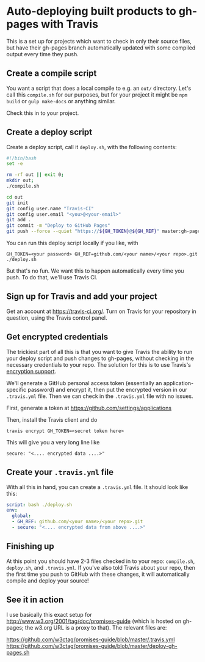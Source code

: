 # Auto-deploying built products to gh-pages with Travis

This is a set up for projects which want to check in only their source files, but have their gh-pages branch automatically updated with some compiled output every time they push.

## Create a compile script

You want a script that does a local compile to e.g. an `out/` directory. Let's call this `compile.sh` for our purposes, but for your project it might be `npm build` or `gulp make-docs` or anything similar.

Check this in to your project.

## Create a deploy script

Create a deploy script, call it `deploy.sh`, with the following contents: 

```bash
#!/bin/bash
set -e

rm -rf out || exit 0;
mkdir out;
./compile.sh

cd out
git init
git config user.name "Travis-CI"
git config user.email "<you>@<your-email>"
git add .
git commit -m "Deploy to GitHub Pages"
git push --force --quiet "https://${GH_TOKEN}@${GH_REF}" master:gh-pages > /dev/null 2>&1
```

You can run this deploy script locally if you like, with

```
GH_TOKEN=<your password> GH_REF=github.com/<your name>/<your repo>.git ./deploy.sh
```

But that's no fun. We want this to happen automatically every time you push. To do that, we'll use Travis CI.

## Sign up for Travis and add your project

Get an account at https://travis-ci.org/. Turn on Travis for your repository in question, using the Travis control panel.

## Get encrypted credentials

The trickiest part of all this is that you want to give Travis the ability to run your deploy script and push changes to gh-pages, without checking in the necessary credentials to your repo. The solution for this is to use Travis's [encryption support](http://docs.travis-ci.com/user/encryption-keys/).

We'll generate a GitHub personal access token (essentially an application-specific password) and encrypt it, then put the encrypted version in our `.travis.yml` file. Then we can check in the `.travis.yml` file with no issues.

First, generate a token at https://github.com/settings/applications

Then, install the Travis client and do

```
travis encrypt GH_TOKEN=<secret token here>
```

This will give you a very long line like

```
secure: "<.... encrypted data ....>"
```

## Create your `.travis.yml` file

With all this in hand, you can create a `.travis.yml` file. It should look like this:

```yml
script: bash ./deploy.sh
env:
  global:
  - GH_REF: github.com/<your name>/<your repo>.git
  - secure: "<.... encrypted data from above ....>"
```

## Finishing up

At this point you should have 2-3 files checked in to your repo: `compile.sh`, `deploy.sh`, and `.travis.yml`. If you've also told Travis about your repo, then the first time you push to GitHub with these changes, it will automatically compile and deploy your source!

## See it in action

I use basically this exact setup for http://www.w3.org/2001/tag/doc/promises-guide (which is hosted on gh-pages; the w3.org URL is a proxy to that). The relevant files are:

https://github.com/w3ctag/promises-guide/blob/master/.travis.yml
https://github.com/w3ctag/promises-guide/blob/master/deploy-gh-pages.sh
